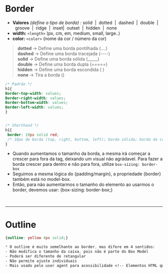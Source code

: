 # Border
- __Valores__ _(define o tipo de borda)_ _:_ solid&nbsp;&nbsp;|&nbsp;&nbsp;dotted&nbsp;&nbsp;|&nbsp;&nbsp;dashed&nbsp;&nbsp;|&nbsp;&nbsp;double&nbsp;&nbsp;|&nbsp;&nbsp;groove&nbsp;&nbsp;|&nbsp;&nbsp;ridge&nbsp;&nbsp;|&nbsp;&nbsp;inset|&nbsp;&nbsp;outset&nbsp;&nbsp;|&nbsp;&nbsp;hidden&nbsp;&nbsp;|&nbsp;&nbsp;none
- __width:__  `<length>` (px, cm, em, medium, small, large..)
- __color:__  `<color>`  (nome da cor / número da cor)

> __dotted__ -> Define uma borda pontilhada (....)  </br>
> __dashed__ -> Define uma borda tracejada  (----)</br>
> __solid__ -> Define uma borda sólida (_____)</br>
> __double__ -> Define uma borda dupla (=====)</br>
> __hidden__ -> Define uma borda escondida (   )    
> __none__ -> Tira a borda ()</br>

```css
/* Padrão */ 
h1{
Border-top-width: values;
Border-right-width: values;
Border-bottom-width: values;
Border-left-width: values;
}


/* Shorthand */
h1{
 border: 10px solid red;
 /* 10px de borda (top, right, bottom, left); borda sólida; borda da cor vermelha. */
}
```

* Quando aumentamos o tamanho da borda, a mesma irá começar a crescer para fora da tag, deixando um visual não agrádavel. Para fazer a borda crescer para dentro e não para fora, utilize `box-sizing: border-box`
* Seguimos a mesma lógica do {padding/margin}, a propriedade {border} também está no model-box.
* Então, para não aumentarmos o tamanho do elemento ao usarmos o border, devemos usar: {box-sizing: border-box;}

</br>

__________________________________________________________________

# Outline 
````css
{outline: yellow 4px solid;}

* O outline é muito semelhante ao border, mas difere em 4 sentidos:
- Não modifica o tamanho da caixa, pois não é parte do Box Model
- Poderá ser diferente de retangular
- Não permite ajuste individuais
- Mais usado pelo user agent para acessibilidade <!-- Elementos HTML que possuem borda utilizam do outline -->